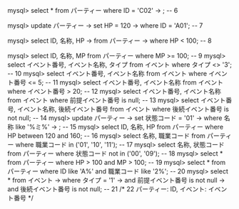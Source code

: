 mysql> select * from パーティー where ID = 'C02'
    -> ;    -- 6

mysql> update パーティー
    -> set HP = 120
    -> where ID = 'A01'; -- 7

mysql> select ID, 名称, HP
    -> from パーティー
    -> where HP < 100; -- 8

mysql> select ID, 名称, MP  from パーティー  where MP >= 100; -- 9
mysql> select イベント番号, イベント名称, タイプ from イベント where タイプ <> '3'; -- 10
mysql> select イベント番号, イベント名称 from イベント where イベント番号 <= 5; -- 11
mysql> select イベント番号, イベント名称 from イベント where イベント番号 > 20; -- 12
mysql> select イベント番号, イベント名称 from イベント where 前提イベント番号 is null; -- 13
mysql> select イベント番号, イベント名称, 後続イベント番号 from イベント where 後続イベント番号 is not null; -- 14
mysql> update パーティー
    -> set 状態コード = '01'
    -> where 名称 like '%ミ%'
    -> ;    -- 15
mysql> select ID, 名称, HP from パーティー where HP between 120 and 160; -- 16
mysql> select 名称, 職業コード from パーティー where 職業コード in ('01', '10', '11'); -- 17
mysql> select 名称, 状態コード from パーティー where 状態コード not in ('00', '09'); -- 18
mysql> select * from パーティー where HP > 100 and MP > 100; -- 19
mysql> select * from パーティー where ID like 'A%' and 職業コード like '2%'; -- 20
mysql> select * from イベント
    -> where タイプ = '1'
    -> and 前提イベント番号 is not null
    -> and 後続イベント番号 is not null; -- 21
/*
22 パーティー: ID,
イベント: イベント番号
*/